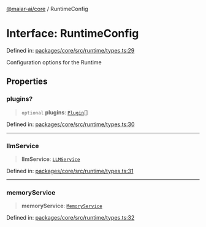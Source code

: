 [@maiar-ai/core](../index.md) / RuntimeConfig

# Interface: RuntimeConfig

Defined in: [packages/core/src/runtime/types.ts:29](https://github.com/UraniumCorporation/maiar-ai/blob/main/packages/core/src/runtime/types.ts#L29)

Configuration options for the Runtime

## Properties

### plugins?

> `optional` **plugins**: [`Plugin`](Plugin.md)[]

Defined in: [packages/core/src/runtime/types.ts:30](https://github.com/UraniumCorporation/maiar-ai/blob/main/packages/core/src/runtime/types.ts#L30)

***

### llmService

> **llmService**: [`LLMService`](../classes/LLMService.md)

Defined in: [packages/core/src/runtime/types.ts:31](https://github.com/UraniumCorporation/maiar-ai/blob/main/packages/core/src/runtime/types.ts#L31)

***

### memoryService

> **memoryService**: [`MemoryService`](../classes/MemoryService.md)

Defined in: [packages/core/src/runtime/types.ts:32](https://github.com/UraniumCorporation/maiar-ai/blob/main/packages/core/src/runtime/types.ts#L32)
